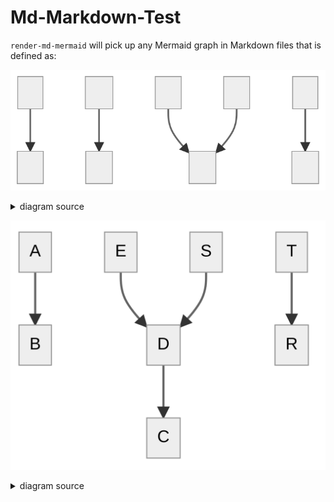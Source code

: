 # Md-Markdown-Test

`render-md-mermaid` will pick up any Mermaid graph in Markdown files that is defined as:

![rendered image description](relative/path/to/test3_rendered_image.svg)
<details>
  <summary>diagram source</summary>
  This details block is collapsed by default when viewed in GitHub.
  This hides the mermaid graph definition, while the rendered image
  linked above is shown.
  The details tag has to follow the image tag. (newlines allowed)

  ```mermaid
graph TD;
    F-->B;
    G-->C;
    P-->D;
    S-->D;
    T-->R;
```    
</details>


![rendered image description](relative/path/to/test4_rendered_image.png)
<details>
  <summary>diagram source</summary>
  This details block is collapsed by default when viewed in GitHub.
  This hides the mermaid graph definition, while the rendered image
  linked above is shown.
  The details tag has to follow the image tag. (newlines allowed)

  ```mermaid
graph TD;
    A-->B;
    D-->C;
    E-->D;
    S-->D;
    T-->R;
```
</details>

